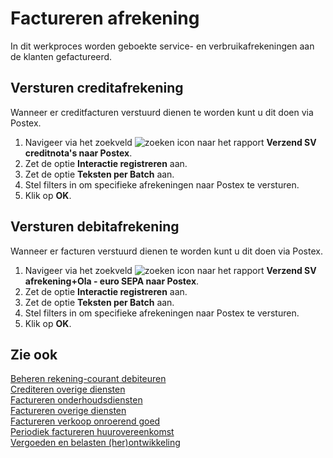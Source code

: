 # Factureren afrekening

In dit werkproces worden geboekte service- en verbruikafrekeningen aan de klanten gefactureerd.

## Versturen creditafrekening

Wanneer er creditfacturen verstuurd dienen te worden kunt u dit doen via Postex.

1. Navigeer via het zoekveld ![zoeken icon](/assets/images/zoeken.png "zoeken icon") naar het rapport **Verzend SV creditnota's naar Postex**. 
2. Zet de optie **Interactie registreren** aan.
3. Zet de optie **Teksten per Batch** aan. 
4. Stel filters in om specifieke afrekeningen naar Postex te versturen. 
5. Klik op **OK**.

## Versturen debitafrekening

Wanneer er facturen verstuurd dienen te worden kunt u dit doen via Postex.

1. Navigeer via het zoekveld ![zoeken icon](/assets/images/zoeken.png "zoeken icon") naar het rapport **Verzend SV afrekening+Ola - euro SEPA naar Postex**. 
2. Zet de optie **Interactie registreren** aan. 
3. Zet de optie **Teksten per Batch** aan. 
4. Stel filters in om specifieke afrekeningen naar Postex te versturen. 
5. Klik op **OK**.

## Zie ook

[Beheren rekening-courant debiteuren](../beheren-rekening-courant-debiteuren/)  
[Crediteren overige diensten](../crediteren-overige-diensten/)  
[Factureren onderhoudsdiensten](../factureren-onderhoudsdiensten/)  
[Factureren overige diensten](../factureren-overige-diensten/)  
[Factureren verkoop onroerend goed](../factureren-verkoop-onroerend-goed/)  
[Periodiek factureren huurovereenkomst](../periodiek-factureren-huurovereenkomst/)  
[Vergoeden en belasten (her)ontwikkeling](../vergoeden-en-belasten-(her)ontwikkeling/)  
